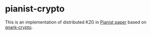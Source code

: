 # pianist-crypto

This is an implementation of distributed KZG in [Pianist paper](https://eprint.iacr.org/2023/1271) based on [gnark-crypto](https://github.com/ConsenSys/gnark-crypto).
